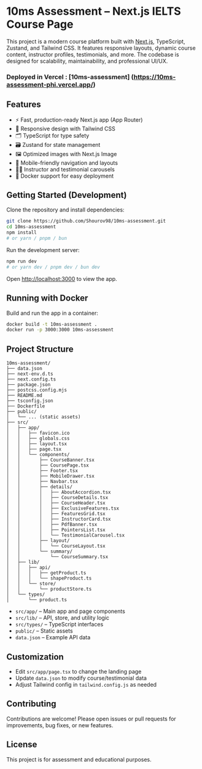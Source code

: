 
# 10ms Assessment – Next.js IELTS Course Page

This project is a modern course platform built with [Next.js](https://nextjs.org), TypeScript, Zustand, and Tailwind CSS. It features responsive layouts, dynamic course content, instructor profiles, testimonials, and more. The codebase is designed for scalability, maintainability, and professional UI/UX.

### Deployed in Vercel : [10ms-assessment] (https://10ms-assessment-phi.vercel.app/)

## Features

- ⚡ Fast, production-ready Next.js app (App Router)
- 🎨 Responsive design with Tailwind CSS
- 🗂️ TypeScript for type safety
- 🗃️ Zustand for state management
- 🖼️ Optimized images with Next.js Image
- 📱 Mobile-friendly navigation and layouts
- 🧑‍🏫 Instructor and testimonial carousels
- 🐳 Docker support for easy deployment

## Getting Started (Development)


Clone the repository and install dependencies:

```bash
git clone https://github.com/Shourov98/10ms-assessment.git
cd 10ms-assessment
npm install
# or yarn / pnpm / bun
```

Run the development server:

```bash
npm run dev
# or yarn dev / pnpm dev / bun dev
```

Open [http://localhost:3000](http://localhost:3000) to view the app.

## Running with Docker

Build and run the app in a container:

```bash
docker build -t 10ms-assessment .
docker run -p 3000:3000 10ms-assessment
```


## Project Structure


```
10ms-assessment/
├── data.json
├── next-env.d.ts
├── next.config.ts
├── package.json
├── postcss.config.mjs
├── README.md
├── tsconfig.json
├── Dockerfile
├── public/
│   └── ... (static assets)
├── src/
│   ├── app/
│   │   ├── favicon.ico
│   │   ├── globals.css
│   │   ├── layout.tsx
│   │   ├── page.tsx
│   │   └── components/
│   │       ├── CourseBanner.tsx
│   │       ├── CoursePage.tsx
│   │       ├── Footer.tsx
│   │       ├── MobileDrawer.tsx
│   │       ├── Navbar.tsx
│   │       ├── details/
│   │       │   ├── AboutAccordion.tsx
│   │       │   ├── CourseDetails.tsx
│   │       │   ├── CourseHeader.tsx
│   │       │   ├── ExclusiveFeatures.tsx
│   │       │   ├── FeaturesGrid.tsx
│   │       │   ├── InstructorCard.tsx
│   │       │   ├── PdfBanner.tsx
│   │       │   ├── PointersList.tsx
│   │       │   └── TestimonialCarousel.tsx
│   │       ├── layout/
│   │       │   └── CourseLayout.tsx
│   │       └── summary/
│   │           └── CourseSummary.tsx
│   ├── lib/
│   │   ├── api/
│   │   │   ├── getProduct.ts
│   │   │   └── shapeProduct.ts
│   │   └── store/
│   │       └── productStore.ts
│   └── types/
│       └── product.ts
```

- `src/app/` – Main app and page components
- `src/lib/` – API, store, and utility logic
- `src/types/` – TypeScript interfaces
- `public/` – Static assets
- `data.json` – Example API data

## Customization

- Edit `src/app/page.tsx` to change the landing page
- Update `data.json` to modify course/testimonial data
- Adjust Tailwind config in `tailwind.config.js` as needed

## Contributing

Contributions are welcome! Please open issues or pull requests for improvements, bug fixes, or new features.

## License

This project is for assessment and educational purposes.
